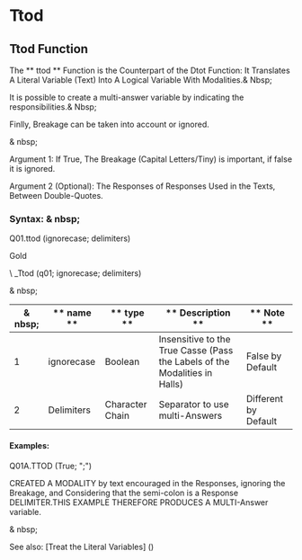 # Ttod

## Ttod Function

The ** ttod ** Function is the Counterpart of the Dtot Function: It Translates A Literal Variable (Text) Into A Logical Variable With Modalities.& Nbsp;

It is possible to create a multi-answer variable by indicating the responsibilities.& Nbsp;

Finlly, Breakage can be taken into account or ignored.

& nbsp;

Argument 1: If True, The Breakage (Capital Letters/Tiny) is important, if false it is ignored.

Argument 2 (Optional): The Responses of Responses Used in the Texts, Between Double-Quotes.

### Syntax: & nbsp;

Q01.ttod (ignorecase; delimiters)

Gold

\ _Ttod (q01; ignorecase; delimiters)

& nbsp;

| & nbsp; | ** name ** | ** type ** | ** Description ** | ** Note ** |
| --- | --- | --- | --- | --- |
| &#49; | ignorecase | Boolean | Insensitive to the True Casse (Pass the Labels of the Modalities in Halls) | False by Default |
| &#50; | Delimiters | Character Chain | Separator to use multi-Answers | Different by Default |


#### Examples:

Q01A.TTOD (True; ";")

CREATED A MODALITY by text encouraged in the Responses, ignoring the Breakage, and Considering that the semi-colon is a Response DELIMITER.THIS EXAMPLE THEREFORE PRODUCES A MULTI-Answer variable.

& nbsp;

See also: [Treat the Literal Variables] (<Trellious Little Little.md>)